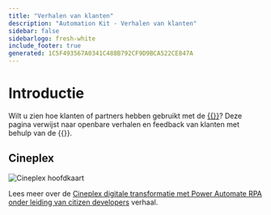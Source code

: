 ```yaml
---
title: "Verhalen van klanten"
description: "Automation Kit - Verhalen van klanten"
sidebar: false
sidebarlogo: fresh-white
include_footer: true
generated: 1C5F493567A0341C488B792CF9D9BCA522CE847A
---
```


# Introductie

Wilt u zien hoe klanten of partners hebben gebruikt met de [{{<product-name>}}](https://aka.ms/ak4pp)? Deze pagina verwijst naar openbare verhalen en feedback van klanten met behulp van de {{<product-name>}}.

## Cineplex

![Cineplex hoofdkaart](https://msflowblogscdn.azureedge.net/wp-content/uploads/2022/09/Cieneplex-Main-Card.jpg)

Lees meer over de [Cineplex digitale transformatie met Power Automate RPA onder leiding van citizen developers](https://powerautomate.microsoft.com/blog/cineplex-digital-transformation-with-power-automate-rpa-led-by-citizen-developers/) verhaal.
